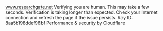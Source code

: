 www.researchgate.net
Verifying you are human. This may take a few seconds.
Verification is taking longer than expected. Check your Internet connection and refresh the page if the issue persists.
Ray ID: 8aa5b198ddef96bf
Performance & security by Cloudflare